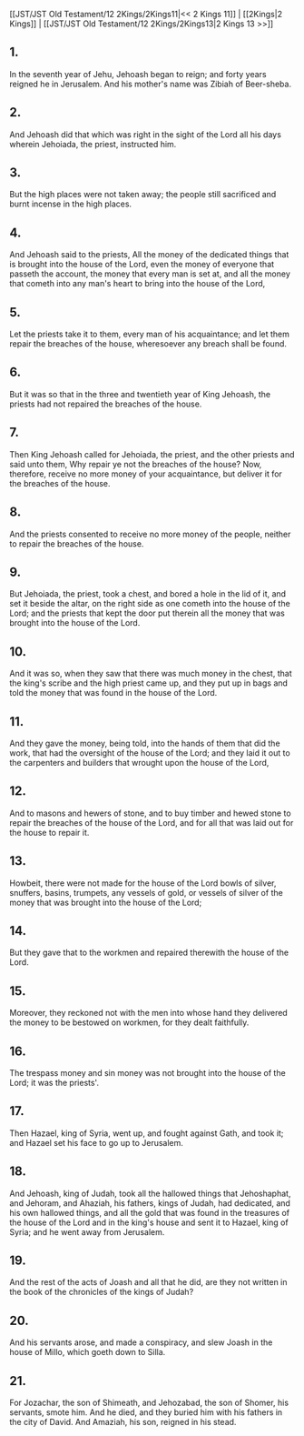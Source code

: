 [[JST/JST Old Testament/12 2Kings/2Kings11|<< 2 Kings 11]] | [[2Kings|2 Kings]] | [[JST/JST Old Testament/12 2Kings/2Kings13|2 Kings 13 >>]]
## 1.
In the seventh year of Jehu, Jehoash began to reign; and forty years reigned he in Jerusalem. And his mother\'s name was Zibiah of Beer-sheba.
## 2.
And Jehoash did that which was right in the sight of the Lord all his days wherein Jehoiada, the priest, instructed him.
## 3.
But the high places were not taken away; the people still sacrificed and burnt incense in the high places.
## 4.
And Jehoash said to the priests, All the money of the dedicated things that is brought into the house of the Lord, even the money of everyone that passeth the account, the money that every man is set at, and all the money that cometh into any man\'s heart to bring into the house of the Lord,
## 5.
Let the priests take it to them, every man of his acquaintance; and let them repair the breaches of the house, wheresoever any breach shall be found.
## 6.
But it was so that in the three and twentieth year of King Jehoash, the priests had not repaired the breaches of the house.
## 7.
Then King Jehoash called for Jehoiada, the priest, and the other priests and said unto them, Why repair ye not the breaches of the house? Now, therefore, receive no more money of your acquaintance, but deliver it for the breaches of the house.
## 8.
And the priests consented to receive no more money of the people, neither to repair the breaches of the house.
## 9.
But Jehoiada, the priest, took a chest, and bored a hole in the lid of it, and set it beside the altar, on the right side as one cometh into the house of the Lord; and the priests that kept the door put therein all the money that was brought into the house of the Lord.
## 10.
And it was so, when they saw that there was much money in the chest, that the king\'s scribe and the high priest came up, and they put up in bags and told the money that was found in the house of the Lord.
## 11.
And they gave the money, being told, into the hands of them that did the work, that had the oversight of the house of the Lord; and they laid it out to the carpenters and builders that wrought upon the house of the Lord,
## 12.
And to masons and hewers of stone, and to buy timber and hewed stone to repair the breaches of the house of the Lord, and for all that was laid out for the house to repair it.
## 13.
Howbeit, there were not made for the house of the Lord bowls of silver, snuffers, basins, trumpets, any vessels of gold, or vessels of silver of the money that was brought into the house of the Lord;
## 14.
But they gave that to the workmen and repaired therewith the house of the Lord.
## 15.
Moreover, they reckoned not with the men into whose hand they delivered the money to be bestowed on workmen, for they dealt faithfully.
## 16.
The trespass money and sin money was not brought into the house of the Lord; it was the priests\'.
## 17.
Then Hazael, king of Syria, went up, and fought against Gath, and took it; and Hazael set his face to go up to Jerusalem.
## 18.
And Jehoash, king of Judah, took all the hallowed things that Jehoshaphat, and Jehoram, and Ahaziah, his fathers, kings of Judah, had dedicated, and his own hallowed things, and all the gold that was found in the treasures of the house of the Lord and in the king\'s house and sent it to Hazael, king of Syria; and he went away from Jerusalem.
## 19.
And the rest of the acts of Joash and all that he did, are they not written in the book of the chronicles of the kings of Judah?
## 20.
And his servants arose, and made a conspiracy, and slew Joash in the house of Millo, which goeth down to Silla.
## 21.
For Jozachar, the son of Shimeath, and Jehozabad, the son of Shomer, his servants, smote him. And he died, and they buried him with his fathers in the city of David. And Amaziah, his son, reigned in his stead.

